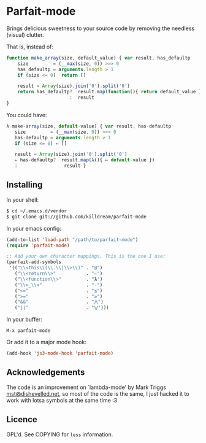 Parfait-mode
============

Brings delicious sweetness to your source code by removing
the needless (visual) clutter.

That is, instead of:

```javascript
function make_array(size, default_value) { var result, has_defaultp
    size         = (__max(size, 0)) >>> 0
    has_defaultp = arguments.length > 1
    if (size <= 0)  return []

    result = Array(size).join('0').split('0')
    return has_defaultp?  result.map(function(){ return default_value })
                       :  result
}
```

You could have:

```javascript
λ make-array(size, default-value) { var result, has-defaultp
   size         = (__max(size, 0)) >>> 0
   has-defaultp = arguments.length > 1
   if (size <= 0) ⇐ []

   result = Array(size).join('0').split('0')
   ⇐ has-defaultp?  result.map(λ(){ ⇐ default-value })
   :                 result }
```

## Installing

In your shell:

```bash
$ cd ~/.emacs.d/vendor
$ git clone git://github.com/killdream/parfait-mode
```

In your emacs config:

```lisp
(add-to-list 'load-path "/path/to/parfait-mode")
(require 'parfait-mode)

;; Add your own character mappings. This is the one I use:
(parfait-add-symbols
 '(("\\<this\\(\\.\\|\\>\\)" . "@")
   ("\\<return\\>"           . "⇐")
   ("\\<function\\>"         . "𝝺")
   ("\\>_\\<"                . "-")
   ("<="                     . "≤")
   (">="                     . "≥")
   ("&&"                     . "⋀")
   ("||"                     . "⋁")))
```

In your buffer:

```
M-x parfait-mode 
```

Or add it to a major mode hook:

```lisp
(add-hook 'js3-mode-hook 'parfait-mode)
```


## Acknowledgements

The code is an improvement on `lambda-mode' by Mark Triggs
<mst@dishevelled.net>, so most of the code is the same, I just hacked it
to work with lotsa symbols at the same time :3

## Licence

GPL'd. See COPYING for `less` information.
